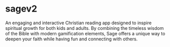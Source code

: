 # sagev2
An engaging and interactive Christian reading app designed to inspire spiritual growth for both kids and adults. By combining the timeless wisdom of the Bible with modern gamification elements, Sage offers a unique way to deepen your faith while having fun and connecting with others.
